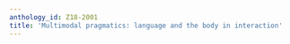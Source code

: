 ```yaml
---
anthology_id: Z18-2001
title: 'Multimodal pragmatics: language and the body in interaction'
---
```

